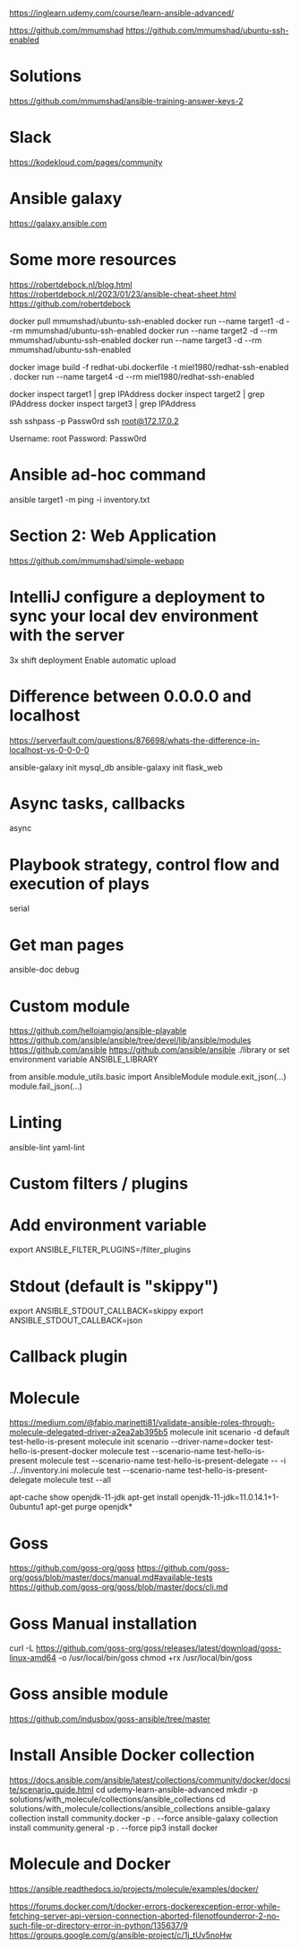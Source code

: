 https://inglearn.udemy.com/course/learn-ansible-advanced/

https://github.com/mmumshad
https://github.com/mmumshad/ubuntu-ssh-enabled

# Solutions
https://github.com/mmumshad/ansible-training-answer-keys-2

# Slack
https://kodekloud.com/pages/community

# Ansible galaxy
https://galaxy.ansible.com

# Some more resources
https://robertdebock.nl/blog.html
https://robertdebock.nl/2023/01/23/ansible-cheat-sheet.html
https://github.com/robertdebock



docker pull mmumshad/ubuntu-ssh-enabled
docker run --name target1 -d --rm mmumshad/ubuntu-ssh-enabled 
docker run --name target2 -d --rm mmumshad/ubuntu-ssh-enabled 
docker run --name target3 -d --rm mmumshad/ubuntu-ssh-enabled 

docker image build -f redhat-ubi.dockerfile -t miel1980/redhat-ssh-enabled .
docker run --name target4 -d --rm miel1980/redhat-ssh-enabled

docker inspect target1 | grep IPAddress
docker inspect target2 | grep IPAddress
docker inspect target3 | grep IPAddress

ssh <container-ip-address>
sshpass -p Passw0rd ssh root@172.17.0.2

Username: root
Password: Passw0rd


# Ansible ad-hoc command
ansible target1 -m ping -i inventory.txt



# Section 2: Web Application
https://github.com/mmumshad/simple-webapp


# IntelliJ configure a deployment to sync your local dev environment with the server
3x shift
deployment
Enable automatic upload


# Difference between 0.0.0.0 and localhost
https://serverfault.com/questions/876698/whats-the-difference-in-localhost-vs-0-0-0-0


ansible-galaxy init mysql_db
ansible-galaxy init flask_web



# Async tasks, callbacks
async

# Playbook strategy, control flow and execution of plays
serial


# Get man pages
ansible-doc debug


# Custom module
https://github.com/helloiamgio/ansible-playable
https://github.com/ansible/ansible/tree/devel/lib/ansible/modules
https://github.com/ansible
https://github.com/ansible/ansible
./library
or set environment variable ANSIBLE_LIBRARY

from ansible.module_utils.basic import AnsibleModule
module.exit_json(...)
module.fail_json(...)


# Linting
ansible-lint
yaml-lint


# Custom filters / plugins
# Add environment variable
export ANSIBLE_FILTER_PLUGINS=/filter_plugins


# Stdout (default is "skippy")
export ANSIBLE_STDOUT_CALLBACK=skippy
export ANSIBLE_STDOUT_CALLBACK=json

# Callback plugin


# Molecule
https://medium.com/@fabio.marinetti81/validate-ansible-roles-through-molecule-delegated-driver-a2ea2ab395b5
molecule init scenario -d default test-hello-is-present
molecule init scenario --driver-name=docker test-hello-is-present-docker
molecule test --scenario-name test-hello-is-present
molecule test --scenario-name test-hello-is-present-delegate -- -i ../../inventory.ini
molecule test --scenario-name test-hello-is-present-delegate
molecule test --all



apt-cache show openjdk-11-jdk
apt-get install openjdk-11-jdk=11.0.14.1+1-0ubuntu1
apt-get purge openjdk*


# Goss
https://github.com/goss-org/goss
https://github.com/goss-org/goss/blob/master/docs/manual.md#available-tests
https://github.com/goss-org/goss/blob/master/docs/cli.md

# Goss Manual installation
curl -L https://github.com/goss-org/goss/releases/latest/download/goss-linux-amd64 -o /usr/local/bin/goss
chmod +rx /usr/local/bin/goss

# Goss ansible module
https://github.com/indusbox/goss-ansible/tree/master


# Install Ansible Docker collection
https://docs.ansible.com/ansible/latest/collections/community/docker/docsite/scenario_guide.html
cd udemy-learn-ansible-advanced
mkdir -p solutions/with_molecule/collections/ansible_collections
cd solutions/with_molecule/collections/ansible_collections
ansible-galaxy collection install community.docker -p . --force
ansible-galaxy collection install community.general -p . --force
pip3 install docker


# Molecule and Docker
https://ansible.readthedocs.io/projects/molecule/examples/docker/

https://forums.docker.com/t/docker-errors-dockerexception-error-while-fetching-server-api-version-connection-aborted-filenotfounderror-2-no-such-file-or-directory-error-in-python/135637/9
https://groups.google.com/g/ansible-project/c/1j_tUv5noHw